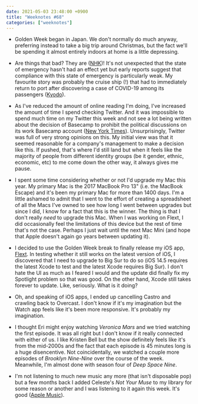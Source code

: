 ```yaml
---
date: 2021-05-03 23:48:00 +0900
title: "Weeknotes #68"
categories: ["weeknotes"]
---
```


- Golden Week began in Japan. We don't normally do much anyway, preferring instead to take a big trip around Christmas, but the fact we'll be spending it almost entirely indoors at home is a little depressing.

- Are things that bad? They are ([NHK](https://www3.nhk.or.jp/nhkworld/en/news/20210502_17/))! It's not unexpected that the state of emergency hasn't had an effect yet but early reports suggest that compliance with this state of emergency is particularly weak. My favourite story was probably the cruise ship (!) that had to immediately return to port after discovering a case of COVID-19 among its passengers ([Kyodo](https://english.kyodonews.net/news/2021/05/d4b56c065d5c-japan-cruise-ship-returns-after-passenger-tests-positive-for-covid-19.html)).

- As I've reduced the amount of online reading I'm doing, I've increased the amount of time I spend checking Twitter. And it was impossible to spend much time on my Twitter this week and not see a lot being written about the decision of Basecamp to prohibit the political discussions on its work Basecamp account ([New York Times](https://www.nytimes.com/2021/04/30/technology/basecamp-politics-ban-resignations.html)). Unsurprisingly, Twitter was full of very strong opinions on this. My initial view was that it seemed reasonable for a company's management to make a decision like this. If pushed, that's where I'd still land but when it feels like the majority of people from different identity groups (be it gender, ethnic, economic, etc) to me come down the other way, it always gives me pause.

- I spent some time considering whether or not I'd upgrade my Mac this year. My primary Mac is the 2017 MacBook Pro 13" (i.e. the MacBook Escape) and it's been my primary Mac for more than 1400 days. I'm a little ashamed to admit that I went to the effort of creating a spreadsheet of all the Macs I've owned to see how long I went between upgrades but since I did, I know for a fact that this is the winner. The thing is that I don't really _need_ to upgrade this Mac. When I was working on Flext, I did occasionally feel the limitations of this device but the rest of time that's not the case. Perhaps I just wait until the next Mac Mini (and hope that Apple doesn't again go years between updating it).

- I decided to use the Golden Week break to finally release my iOS app, [Flext](https://apps.inqk.net/flext/). In testing whether it still works on the latest version of iOS, I discovered that I need to upgrade to Big Sur to do so (iOS 14.5 requires the latest Xcode to test and the latest Xcode requires Big Sur). I don't hate the UI as much as I feared I would and the update did finally fix my Spotlight problem so that was good. On the other hand, Xcode still takes forever to update. Like, seriously. What is it doing?

- Oh, and speaking of iOS apps, I ended up cancelling Castro and crawling back to Overcast. I don't know if it's my imagination but the Watch app feels like it's been more responsive. It's probably my imagination.

- I thought Eri might enjoy watching _Veronica Mars_ and we tried watching the first episode. It was all right but I don't know if it really connected with either of us. I like Kristen Bell but the show definitely feels like it's from the mid-2000s and fhe fact that each episode is 45 minutes long is a huge disencentive. Not coincidentally, we watched a couple more episodes of _Brooklyn Nine-Nine_ over the course of the week. Meanwhile, I'm almost done with season four of _Deep Space Nine_.

- I'm not listening to much new music any more (that isn't disposable pop) but a few months back I added Celeste's _Not Your Muse_ to my library for some reason or another and I was listening to it again this week. It's good ([Apple Music](https://music.apple.com/us/album/not-your-muse/1498436277)).
